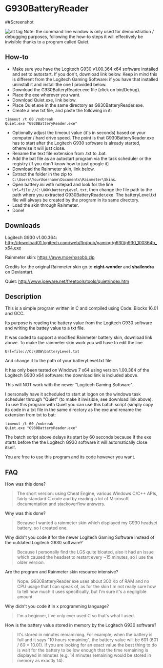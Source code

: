# G930BatteryReader

##Screenshot

![alt tag](https://aww.moe/0uh8m9.png)
Note: the command line window is only used for demonstration / debugging purposes, following the how-to steps it will effectively be invisible thanks to a program called Quiet.

## How-to
- Make sure you have the Logitech G930 v1.00.364 x64 software installed and set to autostart. If you don't, download link below. Keep in mind this is different from the Logitech Gaming Software: if you have that installed uninstall it and install the one I provided below.
- Download the G930BatteryReader.exe file (click on bin/Debug).
- Place the exe wherever you want.
- Download Quiet.exe, link below.
- Place Quiet.exe in the same directory as G930BatteryReader.exe.
- Create a new txt file, and paste the following in it:
```
timeout /t 60 /nobreak
Quiet.exe "G930BatteryReader.exe"
```
- Optionally adjust the timeout value (it's in seconds) based on your computer / hard drive speed. The point is that G930BatteryReader.exe has to start after the Logitech G930 software is already started, otherwise it will just close.
- Rename the text file extension from .txt to .bat.
- Add the bat file as an autostart program via the task scheduler or the registry (if you don't know how to just google it)
- Download the Rainmeter skin, link below.
- Extract the folder in the zip to `C:\Users\YourUsername\Documents\Rainmeter\Skins`.
- Open battery.ini with notepad and look for the line `Url=file://C:\UOW\batteryLevel.txt`, then change the file path to the path where you extracted G930BatteryReader.exe. The batteryLevel.txt file will always be created by the program in its same directory.
- Load the skin through Rainmeter.
- Done!

## Downloads
Logitech G930 v1.00.364: http://download01.logitech.com/web/ftp/pub/gaming/g930/g930_100364b_x64.exe

Rainmeter skin: https://aww.moe/hxsobb.zip

Credits for the original Rainmeter skin go to **eight-wonder** and **shailendra** on Deviantart.

Quiet: http://www.joeware.net/freetools/tools/quiet/index.htm

## Description
This is a simple program written in C and compiled using Code::Blocks 16.01 and GCC. 

Its purpose is reading the battery value from the Logitech G930 software and writing the battey value to a txt file.

It was coded to support a modified Rainmeter battery skin, download link above. To make the rainmeter skin work you will have to edit the line
```
Url=file://C:\UOW\batteryLevel.txt
```
And change it to the path of your batteryLevel.txt file.

It has only been tested on Windows 7 x64 using version 1.00.364 of the Logitech G930 x64 software: the download link is included above.

This will NOT work with the newer "Logitech Gaming Software".

I personally have it scheduled to start at logon on the windows task scheduler through "Quiet" (to make it invisible, see download link above). To use this program with Quiet you can use this batch script (simply copy its code in a txt file in the same directory as the exe and rename the extension from txt to bat:
```
timeout /t 60 /nobreak
Quiet.exe "G930BatteryReader.exe"
```
The batch script above delays its start by 60 seconds because if the exe starts before the the Logitech G930 software it will automatically close itself.

You are free to use this program and its code however you want.

## FAQ
How was this done?
>The short version: using Cheat Engine, various Windows C/C++ APIs, fairly standard C code and by reading a lot of Microsoft documentation and stackoverflow answers.

Why was this done?
>Because I wanted a rainmeter skin which displayed my G930 headset battery, so I created one.

Why didn't you code it for the newer Logitech Gaming Software instead of the outdated Logitech G930 software?
>Because I personally find the LGS quite bloated, also it had an issue which caused the headset to restart every ~15 minutes, so I use the older version.

Are the program and Rainmeter skin resource intensive?
>Nope. G930BatteryReader.exe uses about 300 Kb of RAM and no CPU usage that I can speak of, as for the skin I'm not really sure how to tell how much it uses specifically, but I'm sure it's a negligible amount.

Why didn't you code it in x programming language?
>I'm a beginner, I've only ever used C so that's what I used.

How is the battery value stored in memory by the Logitech G930 software?
>It's stored in minutes remamining. For example, when the battery is full and it says "10 hours remaining", the battery value will be 601 (601 / 60 = 10.01). If you are looking for an exact value the best thing to do is wait for the battery to be low enough that the time remaining is displayed in minutes (e.g. 14 minutes remaining would be stored in memory as exactly 14).
